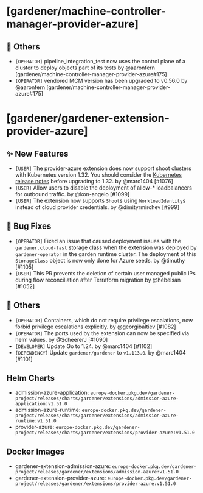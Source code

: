 # [gardener/machine-controller-manager-provider-azure]

## 🏃 Others

- `[OPERATOR]` pipeline_integration_test now uses the control plane of a cluster to deploy objects part of its tests by @aaronfern [gardener/machine-controller-manager-provider-azure#175]
- `[OPERATOR]` vendored MCM version has been upgraded to v0.56.0 by @aaronfern [gardener/machine-controller-manager-provider-azure#175]
# [gardener/gardener-extension-provider-azure]

## ✨ New Features

- `[USER]` The provider-azure extension does now support shoot clusters with Kubernetes version 1.32. You should consider the [Kubernetes release notes](https://github.com/kubernetes/kubernetes/blob/master/CHANGELOG/CHANGELOG-1.32.md) before upgrading to 1.32.  by @marc1404 [#1076]
- `[USER]` Allow users to disable the deployment of allow-* loadbalancers for outbound traffic. by @kon-angelo [#1099]
- `[USER]` The extension now supports `Shoot`s using `WorkloadIdentity`s instead of cloud provider credentials. by @dimityrmirchev [#999]
## 🐛 Bug Fixes

- `[OPERATOR]` Fixed an issue that caused deployment issues with the `gardener.cloud-fast` storage class when the extension was deployed by `gardener-operator` in the garden runtime cluster. The deployment of this `StorageClass` object is now only done for Azure seeds. by @timuthy [#1105]
- `[USER]` This PR prevents the deletion of certain user managed public IPs during flow reconciliation after Terraform migration by @hebelsan [#1052]
## 🏃 Others

- `[OPERATOR]` Containers, which do not require privilege escalations, now forbid privilege escalations explicitly. by @georgibaltiev [#1082]
- `[OPERATOR]` The ports used by the extension can now be specified via helm values. by @ScheererJ [#1090]
- `[DEVELOPER]` Update Go to 1.24. by @marc1404 [#1102]
- `[DEPENDENCY]` Update `gardener/gardener` to `v1.113.0`. by @marc1404 [#1101]

## Helm Charts
- admission-azure-application: `europe-docker.pkg.dev/gardener-project/releases/charts/gardener/extensions/admission-azure-application:v1.51.0`
- admission-azure-runtime: `europe-docker.pkg.dev/gardener-project/releases/charts/gardener/extensions/admission-azure-runtime:v1.51.0`
- provider-azure: `europe-docker.pkg.dev/gardener-project/releases/charts/gardener/extensions/provider-azure:v1.51.0`
## Docker Images
- gardener-extension-admission-azure: `europe-docker.pkg.dev/gardener-project/releases/gardener/extensions/admission-azure:v1.51.0`
- gardener-extension-provider-azure: `europe-docker.pkg.dev/gardener-project/releases/gardener/extensions/provider-azure:v1.51.0`
